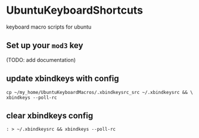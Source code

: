 # UbuntuKeyboardShortcuts

keyboard macro scripts for ubuntu

## Set up your `mod3` key

(TODO: add documentation)

## update xbindkeys with config

```shell
cp ~/my_home/UbuntuKeyboardMacros/.xbindkeysrc_src ~/.xbindkeysrc && \
xbindkeys --poll-rc
```

## clear xbindkeys config

```shell
: > ~/.xbindkeysrc && xbindkeys --poll-rc
```

